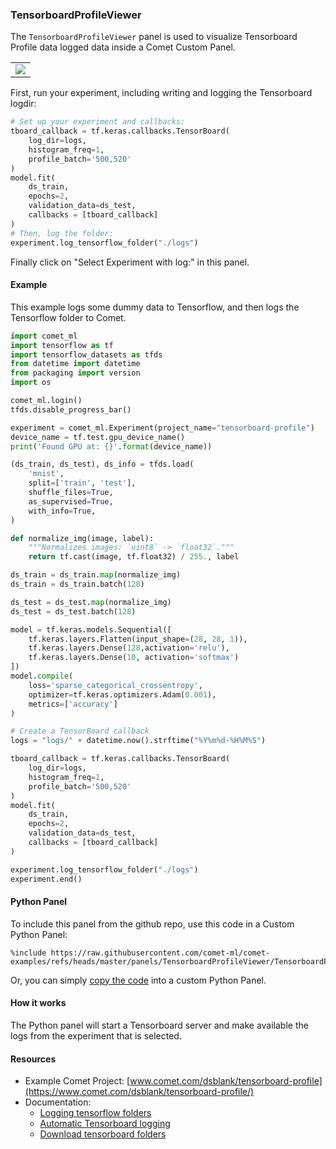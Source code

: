 ### TensorboardProfileViewer

The `TensorboardProfileViewer` panel is used to visualize Tensorboard
Profile data logged data inside a Comet Custom Panel.


<table>
<tr>
<td>
<img src="https://raw.githubusercontent.com/comet-ml/comet-examples/refs/heads/master/panels/TensorboardProfileViewer/tensorboard-profile-viewer.png"
     style="max-width: 300px; max-height: 300px;">
</img>
</td>
</tr>
</table>

First, run your experiment, including writing and logging the
Tensorboard logdir:

```python
# Set up your experiment and callbacks:
tboard_callback = tf.keras.callbacks.TensorBoard(
    log_dir=logs,
    histogram_freq=1,
    profile_batch='500,520'
)
model.fit(
    ds_train,
    epochs=2,
    validation_data=ds_test,
    callbacks = [tboard_callback]
)
# Then, log the folder:
experiment.log_tensorflow_folder("./logs")
```

Finally click on "Select Experiment with log:" in this panel.

#### Example

This example logs some dummy data to Tensorflow, and
then logs the Tensorflow folder to Comet.

```python
import comet_ml
import tensorflow as tf
import tensorflow_datasets as tfds
from datetime import datetime
from packaging import version
import os

comet_ml.login()
tfds.disable_progress_bar()

experiment = comet_ml.Experiment(project_name="tensorboard-profile")
device_name = tf.test.gpu_device_name()
print('Found GPU at: {}'.format(device_name))

(ds_train, ds_test), ds_info = tfds.load(
    'mnist',
    split=['train', 'test'],
    shuffle_files=True,
    as_supervised=True,
    with_info=True,
)

def normalize_img(image, label):
    """Normalizes images: `uint8` -> `float32`."""
    return tf.cast(image, tf.float32) / 255., label

ds_train = ds_train.map(normalize_img)
ds_train = ds_train.batch(128)

ds_test = ds_test.map(normalize_img)
ds_test = ds_test.batch(128)

model = tf.keras.models.Sequential([
    tf.keras.layers.Flatten(input_shape=(28, 28, 1)),
    tf.keras.layers.Dense(128,activation='relu'),
    tf.keras.layers.Dense(10, activation='softmax')
])
model.compile(
    loss='sparse_categorical_crossentropy',
    optimizer=tf.keras.optimizers.Adam(0.001),
    metrics=['accuracy']
)

# Create a TensorBoard callback
logs = "logs/" + datetime.now().strftime("%Y%m%d-%H%M%S")

tboard_callback = tf.keras.callbacks.TensorBoard(
    log_dir=logs,
    histogram_freq=1,
    profile_batch='500,520'
)
model.fit(
    ds_train,
    epochs=2,
    validation_data=ds_test,
    callbacks = [tboard_callback]
)

experiment.log_tensorflow_folder("./logs")
experiment.end()
```

#### Python Panel

To include this panel from the github repo, use this code in a Custom Python Panel:

```
%include https://raw.githubusercontent.com/comet-ml/comet-examples/refs/heads/master/panels/TensorboardProfileViewer/TensorboardProfileViewer.py
```

Or, you can simply [copy the code](https://raw.githubusercontent.com/comet-ml/comet-examples/refs/heads/master/panels/TensorboardProfileViewer/TensorboardProfileViewer.py) into a custom Python Panel.

#### How it works

The Python panel will start a Tensorboard server and make available
the logs from the experiment that is selected.

#### Resources

* Example Comet Project: [www.comet.com/dsblank/tensorboard-profile](https://www.comet.com/dsblank/tensorboard-profile/)
* Documentation:
  * [Logging tensorflow folders](https://www.comet.com/docs/v2/api-and-sdk/python-sdk/reference/Experiment/#comet_ml.Experiment.log_tensorflow_folder)
  * [Automatic Tensorboard logging](https://www.comet.com/docs/v2/integrations/third-party-tools/tensorboard/#configure-comet-for-tensorboard)
  * [Download tensorboard folders](https://www.comet.com/docs/v2/api-and-sdk/python-sdk/reference/APIExperiment/#comet_ml.APIExperiment.download_tensorflow_folder)
